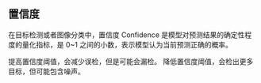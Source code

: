## 置信度
在目标检测或者图像分类中，置信度 Confidence 是模型对预测结果的确定性程度的量化指标，是 0~1 之间的小数，表示模型认为当前预测正确的概率。

提高置信度阈值，会减少误检，但是可能会漏检。
降低置信度阈值，会检出更多目标，但可能包含噪声。